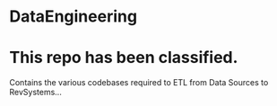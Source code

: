 # DataEngineering
# This repo has been classified.
Contains the various codebases required to ETL from Data Sources to RevSystems...
